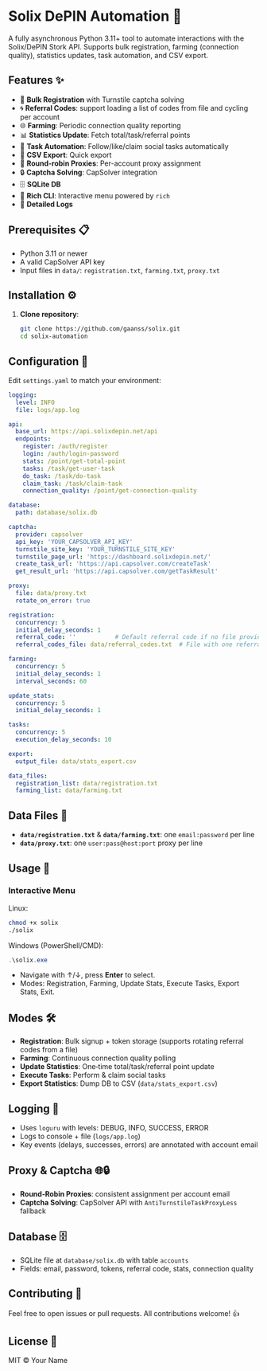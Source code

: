 # Solix DePIN Automation 🚀

A fully asynchronous Python 3.11+ tool to automate interactions with the Solix/DePIN Stork API. Supports bulk registration, farming (connection quality), statistics updates, task automation, and CSV export.

## Features ✨
- 📝 **Bulk Registration** with Turnstile captcha solving
- 🌀 **Referral Codes**: support loading a list of codes from file and cycling per account
- 🌐 **Farming**: Periodic connection quality reporting
- 📊 **Statistics Update**: Fetch total/task/referral points
- 🤖 **Task Automation**: Follow/like/claim social tasks automatically
- 💾 **CSV Export**: Quick export
- 🔄 **Round-robin Proxies**: Per-account proxy assignment
- 🔒 **Captcha Solving**: CapSolver integration
- 🗄️ **SQLite DB**
- 🌈 **Rich CLI**: Interactive menu powered by `rich`
- 📜 **Detailed Logs**

## Prerequisites 📋
- Python 3.11 or newer
- A valid CapSolver API key
- Input files in `data/`: `registration.txt`, `farming.txt`, `proxy.txt`

## Installation ⚙️
1. **Clone repository**:
   ```bash
   git clone https://github.com/gaanss/solix.git
   cd solix-automation
   ```

## Configuration 📝
Edit `settings.yaml` to match your environment:
```yaml
logging:
  level: INFO
  file: logs/app.log

api:
  base_url: https://api.solixdepin.net/api
  endpoints:
    register: /auth/register
    login: /auth/login-password
    stats: /point/get-total-point
    tasks: /task/get-user-task
    do_task: /task/do-task
    claim_task: /task/claim-task
    connection_quality: /point/get-connection-quality

database:
  path: database/solix.db

captcha:
  provider: capsolver
  api_key: 'YOUR_CAPSOLVER_API_KEY'
  turnstile_site_key: 'YOUR_TURNSTILE_SITE_KEY'
  turnstile_page_url: 'https://dashboard.solixdepin.net/'
  create_task_url: 'https://api.capsolver.com/createTask'
  get_result_url: 'https://api.capsolver.com/getTaskResult'

proxy:
  file: data/proxy.txt
  rotate_on_error: true

registration:
  concurrency: 5
  initial_delay_seconds: 1
  referral_code: ''           # Default referral code if no file provided
  referral_codes_file: data/referral_codes.txt  # File with one referral code per line (cycled)

farming:
  concurrency: 5
  initial_delay_seconds: 1
  interval_seconds: 60

update_stats:
  concurrency: 5
  initial_delay_seconds: 1

tasks:
  concurrency: 5
  execution_delay_seconds: 10

export:
  output_file: data/stats_export.csv

data_files:
  registration_list: data/registration.txt
  farming_list: data/farming.txt
```

## Data Files 📂
- **`data/registration.txt`** & **`data/farming.txt`**: one `email:password` per line
- **`data/proxy.txt`**: one `user:pass@host:port` proxy per line

## Usage 🚀
### Interactive Menu
Linux:
```bash
chmod +x solix
./solix
```
Windows (PowerShell/CMD):
```powershell
.\solix.exe
```

- Navigate with ↑/↓, press **Enter** to select.
- Modes: Registration, Farming, Update Stats, Execute Tasks, Export Stats, Exit.


## Modes 🛠️
- **Registration**: Bulk signup + token storage (supports rotating referral codes from a file)
- **Farming**: Continuous connection quality polling
- **Update Statistics**: One‑time total/task/referral point update
- **Execute Tasks**: Perform & claim social tasks
- **Export Statistics**: Dump DB to CSV (`data/stats_export.csv`)

## Logging 📜
- Uses `loguru` with levels: DEBUG, INFO, SUCCESS, ERROR
- Logs to console + file (`logs/app.log`)
- Key events (delays, successes, errors) are annotated with account email

## Proxy & Captcha 🌐🔒
- **Round‑Robin Proxies**: consistent assignment per account email
- **Captcha Solving**: CapSolver API with `AntiTurnstileTaskProxyLess` fallback

## Database 🗄️
- SQLite file at `database/solix.db` with table `accounts`
- Fields: email, password, tokens, referral code, stats, connection quality

## Contributing 🤝
Feel free to open issues or pull requests. All contributions welcome! 👍

## License 📄
MIT © Your Name 